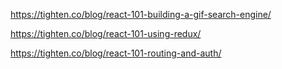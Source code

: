 https://tighten.co/blog/react-101-building-a-gif-search-engine/

https://tighten.co/blog/react-101-using-redux/

https://tighten.co/blog/react-101-routing-and-auth/
